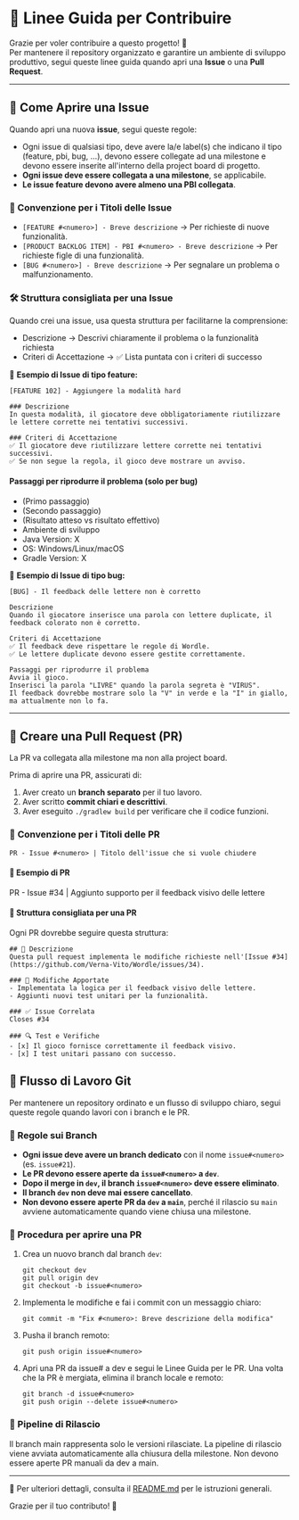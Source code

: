 # 🚀 Linee Guida per Contribuire

Grazie per voler contribuire a questo progetto! 🎉  
Per mantenere il repository organizzato e garantire un ambiente di sviluppo produttivo, segui queste linee guida quando apri una **Issue** o una **Pull Request**.

---

## 📝 Come Aprire una Issue
Quando apri una nuova **issue**, segui queste regole:

- Ogni issue di qualsiasi tipo, deve avere la/e label(s) che indicano il tipo (feature, pbi, bug, ...), devono essere collegate ad una milestone e devono essere inserite all'interno della project board di progetto.
- **Ogni issue deve essere collegata a una milestone**, se applicabile.
- **Le issue feature devono avere almeno una PBI collegata**.

### **📌 Convenzione per i Titoli delle Issue**
- `[FEATURE #<numero>] - Breve descrizione` → Per richieste di nuove funzionalità. 
- `[PRODUCT BACKLOG ITEM] - PBI #<numero> - Breve descrizione` → Per richieste figle di una funzionalità.
- `[BUG #<numero>] - Breve descrizione` → Per segnalare un problema o malfunzionamento.  

### **🛠 Struttura consigliata per una Issue**
Quando crei una issue, usa questa struttura per facilitarne la comprensione:
- Descrizione → Descrivi chiaramente il problema o la funzionalità richiesta
- Criteri di Accettazione → ✅ Lista puntata con i criteri di successo

📌 **Esempio di Issue di tipo feature:**  
```
[FEATURE 102] - Aggiungere la modalità hard

### Descrizione
In questa modalità, il giocatore deve obbligatoriamente riutilizzare le lettere corrette nei tentativi successivi.

### Criteri di Accettazione
✅ Il giocatore deve riutilizzare lettere corrette nei tentativi successivi.  
✅ Se non segue la regola, il gioco deve mostrare un avviso.  
```

#### Passaggi per riprodurre il problema (solo per bug)
- (Primo passaggio)
- (Secondo passaggio)
- (Risultato atteso vs risultato effettivo)
- Ambiente di sviluppo
- Java Version: X
- OS: Windows/Linux/macOS
- Gradle Version: X

📌 **Esempio di Issue di tipo bug:**  
```
[BUG] - Il feedback delle lettere non è corretto

Descrizione
Quando il giocatore inserisce una parola con lettere duplicate, il feedback colorato non è corretto.

Criteri di Accettazione
✅ Il feedback deve rispettare le regole di Wordle.
✅ Le lettere duplicate devono essere gestite correttamente.

Passaggi per riprodurre il problema
Avvia il gioco.
Inserisci la parola "LIVRE" quando la parola segreta è "VIRUS".
Il feedback dovrebbe mostrare solo la "V" in verde e la "I" in giallo, ma attualmente non lo fa.
```

---

## 🔀 Creare una Pull Request (PR)
La PR va collegata alla milestone ma non alla project board.

Prima di aprire una PR, assicurati di:
1. Aver creato un **branch separato** per il tuo lavoro.  
2. Aver scritto **commit chiari e descrittivi**.  
3. Aver eseguito `./gradlew build` per verificare che il codice funzioni.  

### 📌 **Convenzione per i Titoli delle PR**
`PR - Issue #<numero> | Titolo dell'issue che si vuole chiudere`

#### 📌 **Esempio di PR**
PR - Issue #34 | Aggiunto supporto per il feedback visivo delle lettere

#### **📜 Struttura consigliata per una PR**
Ogni PR dovrebbe seguire questa struttura:

```
## 📌 Descrizione
Questa pull request implementa le modifiche richieste nell'[Issue #34](https://github.com/Verna-Vito/Wordle/issues/34).

### 🔧 Modifiche Apportate
- Implementata la logica per il feedback visivo delle lettere.
- Aggiunti nuovi test unitari per la funzionalità.

### ✅ Issue Correlata
Closes #34

### 🔍 Test e Verifiche
- [x] Il gioco fornisce correttamente il feedback visivo.
- [x] I test unitari passano con successo.
```

## 🔀 Flusso di Lavoro Git

Per mantenere un repository ordinato e un flusso di sviluppo chiaro, segui queste regole quando lavori con i branch e le PR.

### 📌 Regole sui Branch
- **Ogni issue deve avere un branch dedicato** con il nome `issue#<numero>` (es. `issue#21`).
- **Le PR devono essere aperte da `issue#<numero>` a `dev`**.
- **Dopo il merge in `dev`, il branch `issue#<numero>` deve essere eliminato**.
- **Il branch `dev` non deve mai essere cancellato**.
- **Non devono essere aperte PR da `dev` a `main`**, perché il rilascio su `main` avviene automaticamente quando viene chiusa una milestone.

### 🔧 Procedura per aprire una PR
1. Crea un nuovo branch dal branch `dev`:
   ```
   git checkout dev
   git pull origin dev
   git checkout -b issue#<numero>
   ```
2. Implementa le modifiche e fai i commit con un messaggio chiaro:
    ```
    git commit -m "Fix #<numero>: Breve descrizione della modifica"
    ```
3. Pusha il branch remoto:
    ```
    git push origin issue#<numero>
    ```
4. Apri una PR da issue#<numero> a dev e segui le Linee Guida per le PR. Una volta che la PR è mergiata, elimina il branch locale e remoto:
    ```
    git branch -d issue#<numero>
    git push origin --delete issue#<numero>
    ```

### 🚀 Pipeline di Rilascio
Il branch main rappresenta solo le versioni rilasciate.
La pipeline di rilascio viene avviata automaticamente alla chiusura della milestone.
Non devono essere aperte PR manuali da dev a main.

---
📌 Per ulteriori dettagli, consulta il [README.md](README.md) per le istruzioni generali.

Grazie per il tuo contributo! 🚀
